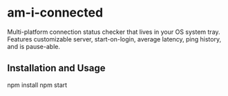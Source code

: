 # am-i-connected
Multi-platform connection status checker that lives in your OS system tray. Features customizable server, start-on-login, average latency, ping history, and is pause-able.

## Installation and Usage
npm install
npm start

